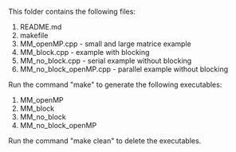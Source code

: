 This folder contains the following files:
1. README.md
2. makefile
3. MM_openMP.cpp - small and large matrice example
4. MM_block.cpp - example with blocking
5. MM_no_block.cpp - serial example without blocking
6. MM_no_block_openMP.cpp - parallel example without blocking

Run the command "make" to generate the following executables:
1. MM_openMP
2. MM_block
3. MM_no_block
4. MM_no_block_openMP

Run the command "make clean" to delete the executables.